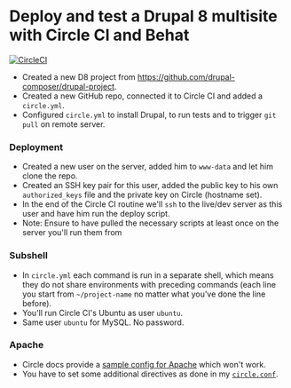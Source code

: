 # Deploy and test a Drupal 8 multisite with Circle CI and Behat 

[![CircleCI](https://circleci.com/gh/leymannx/drupal-circleci-behat.svg?style=svg)](https://circleci.com/gh/leymannx/d8-multisite-behat-travis)

- Created a new D8 project from https://github.com/drupal-composer/drupal-project.
- Created a new GitHub repo, connected it to Circle CI and added a `circle.yml`.
- Configured `circle.yml` to install Drupal, to run tests and to trigger `git pull` on remote server.

### Deployment
- Created a new user on the server, added him to `www-data` and let him clone the repo.
- Created an SSH key pair for this user, added the public key to his own `authorized_keys` file and the private key on Circle (hostname set).
- In the end of the Circle CI routine we'll `ssh` to the live/dev server as this user and have him run the deploy script.
- Note: Ensure to have pulled the necessary scripts at least once on the server you'll run them from

### Subshell
- In `circle.yml` each command is run in a separate shell, which means they do not share environments with preceding commands (each line you start from `~/project-name` no matter what you've done the line before).
- You'll run Circle CI's Ubuntu as user `ubuntu`.
- Same user `ubuntu` for MySQL. No password.

### Apache
- Circle docs provide a [sample config for Apache](https://circleci.com/docs/1.0/language-php/#php-apache) which won't work.
- You have to set some additional directives as done in my [`circle.conf`](https://github.com/leymannx/drupal-circleci-behat/blob/develop/circle.conf).
